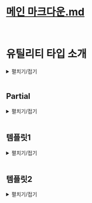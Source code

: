 # [메인 마크다운.md](../README.md)
<br>

# 유틸리티 타입 소개
<details>
<summary>펼치기/접기</summary>
<br>

타입 스크립트가 자체적으로 제공하는 특수한 타입들을 말한다.  
지금까지 배워왔던 제네릭이나 맵드 타입 또는 조건부 타입등에 타입을 조작하는 기능을 이용해서 실무에서 자주 사용하는 타입들을 미리 만들어 놓은것을 말한다.

```ts
interface Person {
  name: string;
  age: number
}
const person: Readonly<Person> = {
  name: "유혁스쿨",
  age: 34
}
person.name = ""; // Error
```
예를들어 위와같은 person 객체 타입이 정의되어 있을 때 Readonly 라는 유틸리티 타입을 사용하면 타입 변수로 전달한 객체 타입의 모든 프로퍼티를 다 Readonly 프로퍼티로 바꿔주는 동작들이 가능하다.  
바로 아래에 person객체의 name프로퍼티에 접근하여 값을 수정하려고 하니 오류가 발생한다.  

또는 Partial이라는 유틸리티 타입을 이용할 수도 있다.  
```ts
interface Person {
  name: string;
  age: number;
}

const person: Partial<Person> = {
  name: "유혁스쿨"
}
```
Person이라는 객체 타입이 있을 떄 Partial의 제네릭 타입 변수에 Person을 지정하여 모든 프로퍼티를 선택적 프로퍼티로 바꾸는 변형도 가능하다.  

타입스크립트는 굉장히 많은 유틸리티 타입을 제공하고 있다.  
아래 공식문서에서 타입스크립트가 제공하는 아주 다양한 유틸리티 타입들에 대한 정보를 확인해 볼 수 있다.  
https://www.typescriptlang.org/docs/handbook/utility-types.html  

지원하는 유틸리티 타입의 종류가 굉장히 많기 때문에 가장 잘 활용되는 몇가지 유틸리티 타입들만 살펴본다.

### 맵드 타입 기반 (Mapped)
1. Partial<`T`>
2. Required<`T`>
3. Readonly<`T`>
4. Pick<`T`>
5. Omit<`T`>
6. Record<`T`>

### 조건부 타입 기반 (Conditional)
1. Exclude<`T`>
2. Extract<`T`>
3. ReturnType<`T`>  
<br>  

다음 코드들은 지금까지 배운 타입스크립트 지식들로 유틸리티 타입들을 직접 만들어 보게 될 코드 예시이다.
```ts
/**
 * Extract<T, U>
 * T에서 U를 추출하는 타입
 */
type Extract<T, U> = T extends U ? T : never;

type B = Extract<string | boolean, boolean>;

/**
 * ReturnType<T>
 * 함수의 반환값 타입을 추출하는 타입
 */
type ReturnType<T extends (...args: any) => any> = T extends (
  ... arg: any
) => infer R
  ? R
  : never;
```
언어가 제공하는 기능들을 잘 활용하는 수준들을 넘어서, 그 기능들을 직접 조작하고 만들어보고 원하는 대로 변형할 수 있는 수준급의 지식까지 갖춰본다.
</details>
<br>

## Partial<T>

<details>
<summary>펼치기/접기</summary>
<br>

Partial이란 영어로 부분적인, 일부분의 라는 뜻이다.
Partial이라는 유틸리티 타입은 특정 객체 타입의 모든 프로퍼티를 선택적 프로퍼티로 바꿔주는 타입이다.  

### 예제1)
블로그 플랫폼을 만든다고 가정하고 게시글을 의미하는 타입 Post를 만들어 본다.  
프로퍼티로 string타입의 title, content와 string[] 타입의 tags 그리고 string타입의 선택적 프로퍼티 thumbnailURL을 구성한다.

- src/chapter0_1.ts
  ```ts
  interface Post {
    title: string;
    tags: string[];
    content: string;
    thumbnailURL?: string;
  }
  ```
일상적으로 사용하는 티스토리나 벨로그같은 플랫폼들에서는 거의 대부분 임시 저장이라는 기능을 제공한다.  
또한 어떤 게시글을 임시 저장할 때는 모든 게시글의 정보가 다 완성되어 있지 않은 상태일 때가 더 많다.  
따라서 임시 저장된 게시글을 한번 변수로 표현해 보도록 한다.

- src/chapter0_1.ts
  ```ts
  const draft = {
    title: '제목 나중에 짓자',
    content: '초안...'
  }
  ```
위와 같이 title과 content만 있는 임시 저장된 게시글도 분명히 있을 수 있다.  
임시 저장 게시글인 draft 변수도 똑같은 게시글로 취급 할 수 있으니까 Post 타입으로 정의를 해야 하는데 draft 변수에는 tags 프로퍼티가 없기 때문에 오류가 발생한다.  
- src/chapter0_1.ts
  ```ts
    const draftA: Post = { // [Error] Property 'tags' is missing in type '{ title: string; content: string; }' but required in type 'Post'.ts(2741)
    title: '제목 나중에 짓자',
    content: '초안...'
  }
  ```
이럴 때에는 유틸리티 타입인 Partial을 쓰면 좋다.  
draftA 변수 타입을 위와같이 Post로 정의하는것이 아니라 Partial<Post>로 정의해 주는 것이다.  

- src/chapter0_1.ts
  ```ts
  const draftB: Partial<Post> = {
    title: '제목 나중에 짓자',
    content: '초안...'
  }
  ```
Partial<`Post`> 타입은 제네릭 타입 변수로 전달한 Post타입의 모든 프로퍼티를 다 선택적 프로퍼티로 만드는 유틸리티 타입이다.  
title, tags, content 모두 선택적 프로퍼티가 되기 때문에 오류가 발생하지 않게 된다.  

이번에는 직접 Partial 유틸리티 타입을 직접 구현해 보도록 한다.  

동일한 이름의 타입을 정의하고, any타입을 임시로 할당한다.  
- src/chapter0_1.ts
  ```ts
  type Partial<T> = any;
  const draftC: Partial<Post> = {
    title: '제목 나중에 짓자',
    content: '초안...'
  }
  ```
객체 타입의 모든 프로퍼티를 선택적 프로퍼티로 만들어야 한다.  
즉, 특정 객체 타입을 새로운 객체 타입으로 변환하는 작업이 필요하다.  
이럴 때 맵드 타입을 이용한다.  
대괄호를 열고, key in keyof T를 선언할 경우 타입변수 T에 들어오는 객체 타입의 모든 키들을 파셜 타입이 모두 갖게 된다.  
- src/chapter0_1.ts
  ```ts
  type PartialA<T> = {
    [key in keyof T]
  }
  ```
일단 keyof 연산자는 특정 객체 타입으로부터 모든 키를 유니온 타입으로 추출하는 연산자이다.  
그렇기 때문에 T에 할당하는 타입이 Post 타입일 경우 key of T는 `title|tags|content|thumbnailURL` 이 된다. 
key in keyof T에서 in연산자는 맵드 타입에서 제공되는 연산자로 좌항의 키가 우항의 유니온 타입에 하나씩 맵핑된다. 
그래서 T에 할당되는 타입이 Post일 때 키가 한번은 title이고 한번은 tags이고 한번은 content이고 한번은 thumbnailURL이 된다.  
결론적으로 타입변수 T에 들어온 객체 타입의 키를 모두 다 갖게 되는 것이다.  

키 정의는 끝났고, 다음으로 콜론:을 찍어 value의 타입도 정의해 본다.  
value 타입은 `T[key]` 를 지정해 준다.
- src/chapter0_1.ts
  ```ts
  type PartialB<T> = {
    [key in keyof T]: T[key];
  }
  ```
해당 문법은 인덱스드 액세스 타입 이다.  
인덱스드 액세스 타입은 특정 객체나 배열로부터 특정 프로퍼티의 타입을 추출하는 타입이다.  
그렇기 때문에 타입 변수 T에 들어온 객체 타입으로부터 key에 해당하는 프로퍼티의 value 타입을 추출하는 것이다.  
예를들어 Post가 T에 들어온다면 Post에 한번은 title, 한번은 content 와 같이 될것이다.  

다음으로 모든 프로퍼티를 선택적 프로퍼티로 만들어 줘야 하기 때문에 대괄호의 오른쪽에 물음표를 선언해주면 된다.  
- src/chapter0_1.ts
  ```ts
  type PartialC<T> = {
    [key in keyof T]?: T[key];
  }
  const draftD: PartialC<Post> = {
    title: '제목 나중에 짓자',
    content: '초안...'
  }
  ```
이제 타입변수로 전달한 객체 타입에 모든 프로퍼티를 다 선택적 프로퍼티로 바꾸게 된다.  

</details>
<br>

## 템플릿1
<details>
<summary>펼치기/접기</summary>
<br>

</details>
<br>

## 템플릿2
<details>
<summary>펼치기/접기</summary>
<br>

  ### 템플릿
  <details>
  <summary>펼치기/접기</summary>
  <br>

  ### 
  - src/chapter.ts
    ```ts
    ```

  </details>
  <br>

  ### 템플릿
  <details>
  <summary>펼치기/접기</summary>
  <br>

  </details>
  <br>

</details>
<br>
